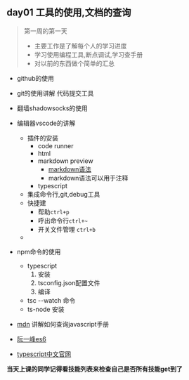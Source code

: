 ## day01 工具的使用,文档的查询
> 第一周的第一天
>* 主要工作是了解每个人的学习进度
>* 学习使用编程工具,断点调试,学习查手册
>* 对以前的东西做个简单的汇总


* github的使用
* git的使用讲解 代码提交工具
* 翻墙shadowsocks的使用
* 编辑器vscode的讲解
    * 插件的安装
        * code runner
        * html
        * markdown preview
            * [markdown语法](http://wowubuntu.com/markdown/)
            * markdown语法可以用于注释
        * typescript
    * 集成命令行,git,debug工具
    * 快捷建 
        *  帮助`ctrl+p` 
        *  呼出命令行`ctrl+~`
        * 开关文件管理 `ctrl+b`
    *

* npm命令的使用
  * typescript 
    1. 安装
    2. tsconfig.json配置文件
    3. 编译
  * tsc --watch 命令
  * ts-node 安装
* [mdn](https://developer.mozilla.org/zh-CN/) 讲解如何查询javascript手册
* [阮一峰es6](http://es6.ruanyifeng.com/)
* [typescript中文官网](http://tslang.cn/)

**当天上课的同学记得看技能列表来检查自己是否所有技能get到了**
